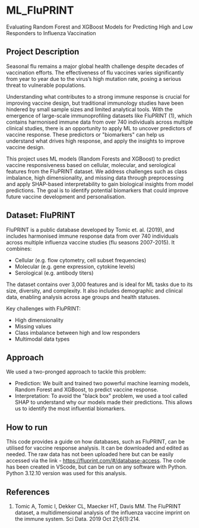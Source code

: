 # ML_FluPRINT
Evaluating Random Forest and XGBoost Models for Predicting High and Low Responders to Influenza Vaccination

## Project Description

Seasonal flu remains a major global health challenge despite decades of vaccination efforts. The effectiveness of flu vaccines varies significantly from year to year due to the virus’s high mutation rate, posing a serious threat to vulnerable populations.

Understanding what contributes to a strong immune response is crucial for improving vaccine design, but traditional immunology studies have been hindered by small sample sizes and limited analytical tools. With the emergence of large-scale immunoprofiling datasets like FluPRINT (1), which contains harmonised immune data from over 740 individuals across multiple clinical studies, there is an opportunity to apply ML to uncover predictors of vaccine response. These predictors or "biomarkers" can help us understand what drives high response, and apply the insights to improve vaccine design.

This project uses ML models (Random Forests and XGBoost) to predict vaccine responsiveness based on cellular, molecular, and serological features from the FluPRINT dataset. We address challenges such as class imbalance, high dimensionality, and missing data through preprocessing and apply SHAP-based interpretability to gain biological insights from model predictions. The goal is to identify potential biomarkers that could improve future vaccine development and personalisation.

## Dataset: FluPRINT

FluPRINT is a public database developed by Tomic et. al. (2019), and includes harmonised immune response data from over 740 individuals across multiple influenza vaccine studies (flu seasons 2007-2015). It combines:
- Cellular (e.g. flow cytometry, cell subset frequencies)
- Molecular (e.g. gene expression, cytokine levels)
- Serological (e.g. antibody titers)

The dataset contains over 3,000 features and is ideal for ML tasks due to its size, diversity, and complexity. It also includes demographic and clinical data, enabling analysis across age groups and health statuses.

Key challenges with FluPRINT:
- High dimensionality
- Missing values
- Class imbalance between high and low responders
- Multimodal data types

## Approach
We used a two-pronged approach to tackle this problem:
- Prediction: We built and trained two powerful machine learning models, Random Forest and XGBoost, to predict vaccine response.
- Interpretation: To avoid the "black box" problem, we used a tool called SHAP to understand why our models made their predictions. This allows us to identify the most influential biomarkers.

## How to run
This code provides a guide on how databases, such as FluPRINT, can be utilised for vaccine response analysis. It can be downloaded and edited as needed. The raw data has not been uploaded here but can be easily accessed via the link - https://fluprint.com/#/database-access. 
The code has been created in VScode, but can be run on any software with Python. Python 3.12.10 version was used for this analysis.

## References
1. Tomic A, Tomic I, Dekker CL, Maecker HT, Davis MM. The FluPRINT dataset, a multidimensional analysis of the influenza vaccine imprint on the immune system. Sci Data. 2019 Oct 21;6(1):214. 
